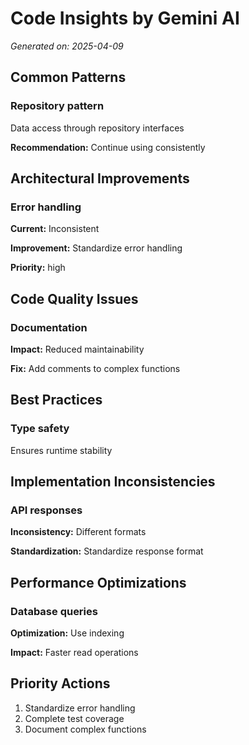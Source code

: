 # Code Insights by Gemini AI

_Generated on: 2025-04-09_

## Common Patterns

### Repository pattern

Data access through repository interfaces

**Recommendation:** Continue using consistently

## Architectural Improvements

### Error handling

**Current:** Inconsistent

**Improvement:** Standardize error handling

**Priority:** high

## Code Quality Issues

### Documentation

**Impact:** Reduced maintainability

**Fix:** Add comments to complex functions

## Best Practices

### Type safety

Ensures runtime stability

## Implementation Inconsistencies

### API responses

**Inconsistency:** Different formats

**Standardization:** Standardize response format

## Performance Optimizations

### Database queries

**Optimization:** Use indexing

**Impact:** Faster read operations

## Priority Actions

1. Standardize error handling
2. Complete test coverage
3. Document complex functions
